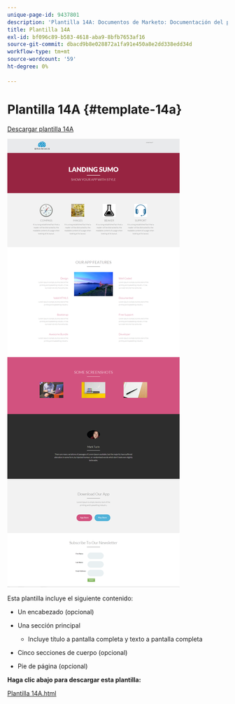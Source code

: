 ```yaml
---
unique-page-id: 9437801
description: 'Plantilla 14A: Documentos de Marketo: Documentación del producto'
title: Plantilla 14A
exl-id: bf096c89-b583-4618-aba9-8bfb7653af16
source-git-commit: dbacd9b8e028872a1fa91e450a8e2dd338edd34d
workflow-type: tm+mt
source-wordcount: '59'
ht-degree: 0%

---
```


# Plantilla 14A {#template-14a}

[Descargar plantilla 14A](https://experienceleague.adobe.com/landing/marketo/lp-templates/template-14a.html)

![](assets/image2015-8-11-15-3a9-3a52.png)

Esta plantilla incluye el siguiente contenido:

* Un encabezado (opcional)
* Una sección principal

   * Incluye título a pantalla completa y texto a pantalla completa

* Cinco secciones de cuerpo (opcional)
* Pie de página (opcional)

**Haga clic abajo para descargar esta plantilla:**

[Plantilla 14A.html](https://experienceleague.adobe.com/landing/marketo/lp-templates/template-14a.html)

